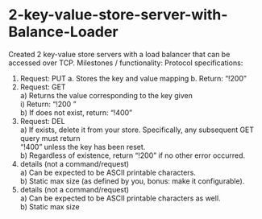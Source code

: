 # 2-key-value-store-server-with-Balance-Loader
Created 2 key-value store servers with a load balancer that can be accessed over TCP.
Milestones / functionality:
Protocol specifications:

1. Request: PUT <key> <value>
    a. Stores the key and value mapping
    b. Return: “!200”
2. Request: GET <key>  
     a) Returns the value corresponding to the key given  
           i) Return: “!200 <value>”  
      b) If <key> does not exist, return: “!400”  
3. Request: DEL <key>  
     a) If <key> exists, delete it from your store. Specifically, any subsequent GET query must return   
         “!400” unless the key has been reset.  
      b) Regardless of existence, return “!200” if no other error occurred.  
4. <key> details (not a command/request)  
      a) Can be expected to be ASCII printable characters.  
      b) Static max size (as defined by you, bonus: make it configurable).  
5. <value> details (not a command/request)  
      a) Can be expected to be ASCII printable characters as well.  
      b) Static max size  
